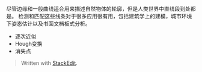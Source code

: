 尽管边缘和一般曲线适合用来描述自然物体的轮廓，但是人类世界中直线段到处都是。
检测和匹配这些线条对于很多应用很有用，包括建筑学上的建模，城市环境下姿态估计以及书面文档板式分析。
- 逐次近似
- Hough变换
- 消失点


> Written with [StackEdit](https://stackedit.io/).
<!--stackedit_data:
eyJoaXN0b3J5IjpbMTQzMTc1MzgwMV19
-->